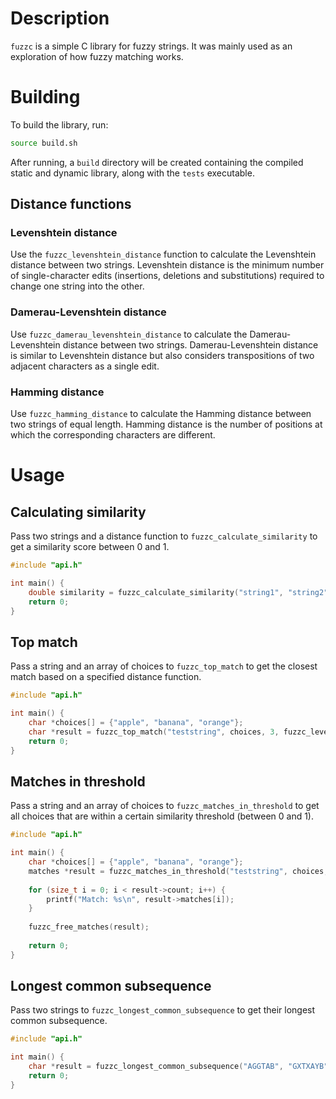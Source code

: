 # Description
`fuzzc` is a simple C library for fuzzy strings.
It was mainly used as an exploration of how fuzzy matching works.

# Building
To build the library, run:
```bash
source build.sh
```
After running, a `build` directory will be created containing the compiled static and dynamic library, along with the `tests` executable.




## Distance functions
### Levenshtein distance
Use the `fuzzc_levenshtein_distance` function to calculate the Levenshtein distance between two strings.
Levenshtein distance is the minimum number of single-character edits (insertions, deletions and substitutions) required to change one string into the other.

### Damerau-Levenshtein distance
Use `fuzzc_damerau_levenshtein_distance` to calculate the Damerau-Levenshtein distance between two strings.
Damerau-Levenshtein distance is similar to Levenshtein distance but also considers transpositions of two adjacent characters as a single edit.

### Hamming distance
Use `fuzzc_hamming_distance` to calculate the Hamming distance between two strings of equal length.
Hamming distance is the number of positions at which the corresponding characters are different.



# Usage

## Calculating similarity
Pass two strings and a distance function to `fuzzc_calculate_similarity` to get a similarity score between 0 and 1.
```c
#include "api.h"

int main() {
    double similarity = fuzzc_calculate_similarity("string1", "string2", fuzzc_levenshtein_distance);
    return 0;
}
```



## Top match
Pass a string and an array of choices to `fuzzc_top_match` to get the closest match based on a specified distance function.
```c
#include "api.h"

int main() {
    char *choices[] = {"apple", "banana", "orange"};
    char *result = fuzzc_top_match("teststring", choices, 3, fuzzc_levenshtein_distance);
    return 0;
}
```



## Matches in threshold
Pass a string and an array of choices to `fuzzc_matches_in_threshold` to get all choices that are within a certain similarity threshold (between 0 and 1).

```c
#include "api.h"

int main() {
    char *choices[] = {"apple", "banana", "orange"};
    matches *result = fuzzc_matches_in_threshold("teststring", choices, 3, 0.5, fuzzc_levenshtein_distance);
    
    for (size_t i = 0; i < result->count; i++) {
        printf("Match: %s\n", result->matches[i]);
    }
    
    fuzzc_free_matches(result);
    
    return 0;
}
```



## Longest common subsequence
Pass two strings to `fuzzc_longest_common_subsequence` to get their longest common subsequence.

```c
#include "api.h"

int main() {
    char *result = fuzzc_longest_common_subsequence("AGGTAB", "GXTXAYB");
    return 0;
}
```